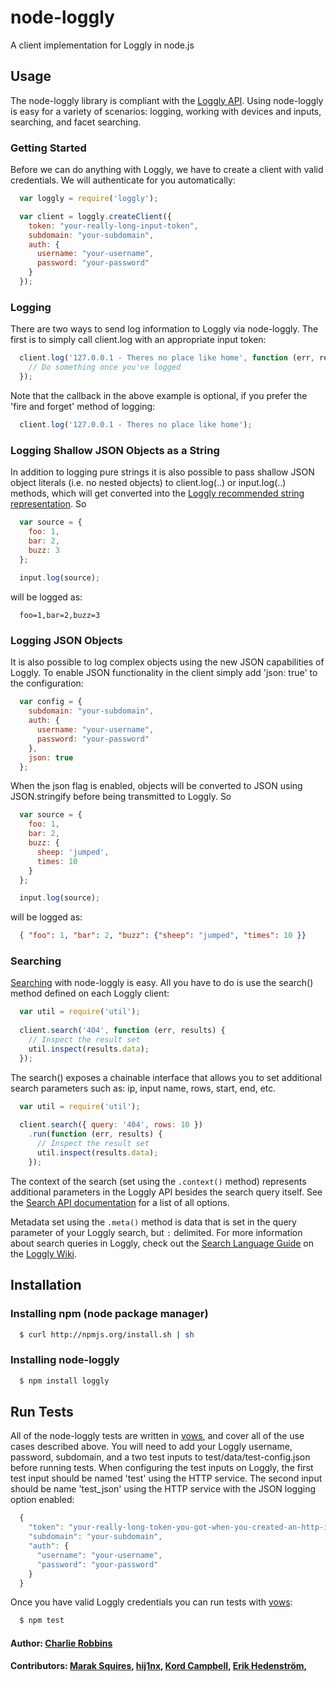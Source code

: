 # node-loggly

A client implementation for Loggly in node.js

## Usage

The node-loggly library is compliant with the [Loggly API][0]. Using node-loggly is easy for a variety of scenarios: logging, working with devices and inputs, searching, and facet searching.

### Getting Started
Before we can do anything with Loggly, we have to create a client with valid credentials. We will authenticate for you automatically: 

``` js
  var loggly = require('loggly');

  var client = loggly.createClient({
    token: "your-really-long-input-token",
    subdomain: "your-subdomain",
    auth: {
      username: "your-username",
      password: "your-password"
    }
  });
```

### Logging
There are two ways to send log information to Loggly via node-loggly. The first is to simply call client.log with an appropriate input token:

``` js
  client.log('127.0.0.1 - Theres no place like home', function (err, result) {
    // Do something once you've logged
  });
```

Note that the callback in the above example is optional, if you prefer the 'fire and forget' method of logging:

``` js
  client.log('127.0.0.1 - Theres no place like home');
```

### Logging Shallow JSON Objects as a String
In addition to logging pure strings it is also possible to pass shallow JSON object literals (i.e. no nested objects) to client.log(..) or input.log(..) methods, which will get converted into the [Loggly recommended string representation][1]. So

``` js
  var source = {
    foo: 1,
    bar: 2,
    buzz: 3
  };
  
  input.log(source);
```

will be logged as: 

```
  foo=1,bar=2,buzz=3
```

### Logging JSON Objects
It is also possible to log complex objects using the new JSON capabilities of Loggly. To enable JSON functionality in the client simply add 'json: true' to the configuration:

``` js
  var config = {
    subdomain: "your-subdomain",
    auth: {
      username: "your-username",
      password: "your-password"
    },
    json: true
  };
```

When the json flag is enabled, objects will be converted to JSON using JSON.stringify before being transmitted to Loggly. So

``` js
  var source = {
    foo: 1,
    bar: 2,
    buzz: {
      sheep: 'jumped',
      times: 10
    }
  };

  input.log(source);
```

will be logged as:

``` json
  { "foo": 1, "bar": 2, "buzz": {"sheep": "jumped", "times": 10 }}
```

### Searching
[Searching][3] with node-loggly is easy. All you have to do is use the search() method defined on each Loggly client:

``` js
  var util = require('util');
  
  client.search('404', function (err, results) {
    // Inspect the result set
    util.inspect(results.data);
  });
```

The search() exposes a chainable interface that allows you to set additional search parameters such as: ip, input name, rows, start, end, etc. 

``` js
  var util = require('util');
  
  client.search({ query: '404', rows: 10 })
    .run(function (err, results) {
      // Inspect the result set
      util.inspect(results.data);
    });
```

The context of the search (set using the `.context()` method) represents additional parameters in the Loggly API besides the search query itself. See the [Search API documentation][9] for a list of all options.

Metadata set using the `.meta()` method is data that is set in the query parameter of your Loggly search, but `:` delimited. For more information about search queries in Loggly, check out the [Search Language Guide][4] on the [Loggly Wiki][5].

## Installation

### Installing npm (node package manager)
``` bash
  $ curl http://npmjs.org/install.sh | sh
```

### Installing node-loggly
``` bash
  $ npm install loggly
```

## Run Tests
All of the node-loggly tests are written in [vows][8], and cover all of the use cases described above. You will need to add your Loggly username, password, subdomain, and a two test inputs to test/data/test-config.json before running tests. When configuring the test inputs on Loggly, the first test input should be named 'test' using the HTTP service. The second input should be name 'test_json' using the HTTP service with the JSON logging option enabled:

``` js
  {
    "token": "your-really-long-token-you-got-when-you-created-an-http-input",
    "subdomain": "your-subdomain",
    "auth": {
      "username": "your-username",
      "password": "your-password"
    }
  }
```

Once you have valid Loggly credentials you can run tests with [vows][8]:

``` bash
  $ npm test
```

#### Author: [Charlie Robbins](http://www.github.com/indexzero)
#### Contributors: [Marak Squires](http://github.com/marak), [hij1nx](http://github.com/hij1nx), [Kord Campbell](http://loggly.com), [Erik Hedenström](http://github.com/ehedenst),

[0]: http://wiki.loggly.com/apidocumentation
[1]: http://wiki.loggly.com/loggingfromcode
[3]: http://wiki.loggly.com/retrieve_events#search_uri
[4]: http://wiki.loggly.com/searchguide
[5]: http://wiki.loggly.com/
[6]: http://wiki.loggly.com/retrieve_events#facet_uris
[7]: http://wiki.loggly.com/loggingjargon
[8]: http://vowsjs.org
[9]: http://wiki.loggly.com/retrieve_events#optional
